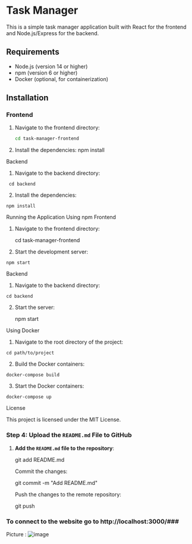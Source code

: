 # Task Manager

This is a simple task manager application built with React for the frontend and Node.js/Express for the backend.

## Requirements

- Node.js (version 14 or higher)
- npm (version 6 or higher)
- Docker (optional, for containerization)

## Installation

### Frontend

1. Navigate to the frontend directory:
   ```bash
   cd task-manager-frontend

2.   Install the dependencies:
    npm install

Backend

 1.   Navigate to the backend directory:

     cd backend

 2.   Install the dependencies:

    npm install

Running the Application
Using npm
Frontend

1. Navigate to the frontend directory:

    cd task-manager-frontend

 2.   Start the development server:

    npm start

Backend

 1.   Navigate to the backend directory:

    cd backend

2.  Start the server:

    npm start

Using Docker

 1.   Navigate to the root directory of the project:

    cd path/to/project

 2.   Build the Docker containers:

    docker-compose build

 3.   Start the Docker containers:

    docker-compose up

License

This project is licensed under the MIT License.


### Step 4: Upload the `README.md` File to GitHub
1. **Add the `README.md` file to the repository**:
   
   git add README.md

    Commit the changes:

    git commit -m "Add README.md"

    Push the changes to the remote repository:

   git push

### To connect to the website go to http://localhost:3000/###

Picture :
![image](https://github.com/user-attachments/assets/267d7efe-336c-4055-b6e4-33704eb85ce4)



